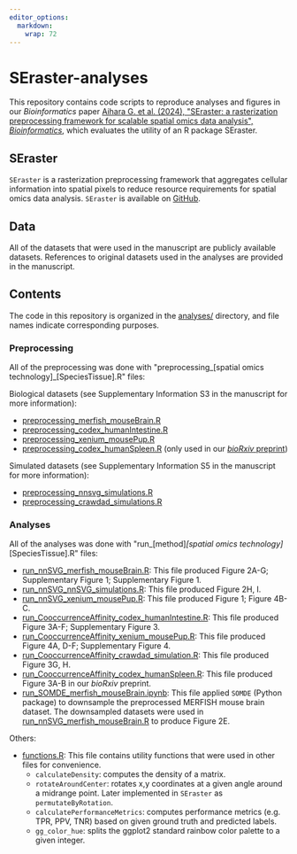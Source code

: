 ```yaml
---
editor_options: 
  markdown: 
    wrap: 72
---
```


# SEraster-analyses

This repository contains code scripts to reproduce analyses and figures
in our *Bioinformatics* paper [Aihara G. et al. (2024), "SEraster: a
rasterization preprocessing framework for scalable spatial omics data
analysis",
*Bioinformatics*](https://doi.org/10.1093/bioinformatics/btae412), which
evaluates the utility of an R package SEraster.

## SEraster

`SEraster` is a rasterization preprocessing framework that aggregates
cellular information into spatial pixels to reduce resource requirements
for spatial omics data analysis. `SEraster` is available on
[GitHub](https://github.com/JEFworks-Lab/SEraster).

## Data

All of the datasets that were used in the manuscript are publicly
available datasets. References to original datasets used in the analyses
are provided in the manuscript.

## Contents

The code in this repository is organized in the
[analyses/](https://github.com/GohtaAihara/SEraster-analyses/tree/main/analyses)
directory, and file names indicate corresponding purposes.

### Preprocessing

All of the preprocessing was done with "preprocessing\_[spatial omics
technology]\_[SpeciesTissue].R" files:

Biological datasets (see Supplementary Information S3 in the manuscript
for more information):

-   [preprocessing_merfish_mouseBrain.R](https://github.com/GohtaAihara/SEraster-analyses/blob/main/analyses/preprocessing_merfish_mouseBrain.R)
-   [preprocessing_codex_humanIntestine.R](https://github.com/GohtaAihara/SEraster-analyses/blob/main/analyses/preprocessing_codex_humanIntestine.R)
-   [preprocessing_xenium_mousePup.R](https://github.com/GohtaAihara/SEraster-analyses/blob/main/analyses/preprocessing_xenium_mousePup.R)
-   [preprocessing_codex_humanSpleen.R](https://github.com/GohtaAihara/SEraster-analyses/blob/main/analyses/preprocessing_codex_humanSpleen.R)
    (only used in our [*bioRxiv*
    preprint](https://doi.org/10.1101/2024.02.01.578436))

Simulated datasets (see Supplementary Information S5 in the manuscript
for more information):

-   [preprocessing_nnsvg_simulations.R](https://github.com/GohtaAihara/SEraster-analyses/blob/main/analyses/preprocessing_nnsvg_simulations.R)
-   [preprocessing_crawdad_simulations.R](https://github.com/GohtaAihara/SEraster-analyses/blob/main/analyses/preprocessing_crawdad_simulations.R)

### Analyses

All of the analyses was done with "run\_[method]*[spatial omics
technology]*[SpeciesTissue].R" files:

-   [run_nnSVG_merfish_mouseBrain.R](https://github.com/GohtaAihara/SEraster-analyses/blob/main/analyses/run_nnSVG_merfish_mouseBrain.R):
    This file produced Figure 2A-G; Supplementary Figure 1;
    Supplementary Figure 1.
-   [run_nnSVG_nnSVG_simulations.R](https://github.com/GohtaAihara/SEraster-analyses/blob/main/analyses/run_nnSVG_nnSVG_simulations.R):
    This file produced Figure 2H, I.
-   [run_nnSVG_xenium_mousePup.R](https://github.com/GohtaAihara/SEraster-analyses/blob/main/analyses/run_nnSVG_xenium_mousePup.R):
    This file produced Figure 1; Figure 4B-C.
-   [run_CooccurrenceAffinity_codex_humanIntestine.R](https://github.com/GohtaAihara/SEraster-analyses/blob/main/analyses/run_CooccurrenceAffinity_codex_humanIntestine.R):
    This file produced Figure 3A-F; Supplementary Figure 3.
-   [run_CooccurrenceAffinity_xenium_mousePup.R](https://github.com/GohtaAihara/SEraster-analyses/blob/main/analyses/run_CooccurrenceAffinity_xenium_mousePup.R):
    This file produced Figure 4A, D-F; Supplementary Figure 4.
-   [run_CooccurrenceAffinity_crawdad_simulation.R](https://github.com/GohtaAihara/SEraster-analyses/blob/main/analyses/run_CooccurrenceAffinity_crawdad_simulation.R):
    This file produced Figure 3G, H.
-   [run_CooccurrenceAffinity_codex_humanSpleen.R](https://github.com/GohtaAihara/SEraster-analyses/blob/main/analyses/run_CooccurrenceAffinity_codex_humanSpleen.R):
    This file produced Figure 3A-B in our *bioRxiv* preprint.
-   [run_SOMDE_merfish_mouseBrain.ipynb](https://github.com/GohtaAihara/SEraster-analyses/blob/main/analyses/run_SOMDE_merfish_mouseBrain.ipynb):
    This file applied `SOMDE` (Python package) to downsample the
    preprocessed MERFISH mouse brain dataset. The downsampled datasets
    were used in
    [run_nnSVG_merfish_mouseBrain.R](https://github.com/GohtaAihara/SEraster-analyses/blob/main/analyses/run_nnSVG_merfish_mouseBrain.R)
    to produce Figure 2E.

Others:

-   [functions.R](https://github.com/GohtaAihara/SEraster-analyses/blob/main/analyses/functions.R):
    This file contains utility functions that were used in other files
    for convenience.
    -   `calculateDensity`: computes the density of a matrix.
    -   `rotateAroundCenter`: rotates x,y coordinates at a given angle
        around a midrange point. Later implemented in `SEraster` as
        `permutateByRotation`.
    -   `calculatePerformanceMetrics`: computes performance metrics
        (e.g. TPR, PPV, TNR) based on given ground truth and predicted
        labels.
    -   `gg_color_hue`: splits the ggplot2 standard rainbow color
        palette to a given integer.
